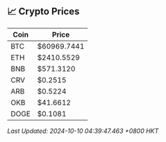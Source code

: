 ## 📈 Crypto Prices

| Coin | Price |
| ---- | ----- |
| BTC | $60969.7441 |
| ETH | $2410.5529 |
| BNB | $571.3120 |
| CRV | $0.2515 |
| ARB | $0.5224 |
| OKB | $41.6612 |
| DOGE | $0.1081 |

_Last Updated: 2024-10-10 04:39:47.463 +0800 HKT_